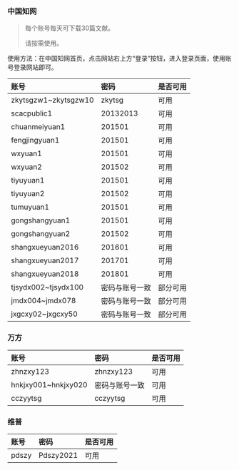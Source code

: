### 中国知网

> 每个账号每天可下载30篇文献。
> 
> 请按需使用。

使用方法：在中国知网首页，点击网站右上方“登录”按钮，进入登录页面，使用账号登录网站即可。


|   账号     |   密码      | 是否可用 |
|:---------|:---------|:---------|
| zkytsgzw1~zkytsgzw10   | zkytsg |可用|
| scacpublic1   | 20132013 |可用|
| chuanmeiyuan1 | 201501 |可用|
| fengjingyuan1 | 201501 | 可用|
| wxyuan1 | 201501 | 可用 |
| wxyuan2 | 201502 | 可用 |
| tiyuyuan1 | 201501 |可用  |
| tiyuyuan2 | 201502 | 可用 |
| tumuyuan1 | 201501 | 可用 |
| gongshangyuan1 | 201501 | 可用 |
| gongshangyuan2 | 201502 | 可用 |
| shangxueyuan2016 | 201601 | 可用 |
| shangxueyuan2017 | 201701 | 可用 |
| shangxueyuan2018 | 201801 | 可用 |
|tjsydx002~tjsydx100 | 密码与账号一致|部分可用 |
|jmdx004~jmdx078    | 密码与账号一致| 部分可用 |
|jxgcxy02~jxgcxy50 | 密码与账号一致 | 部分可用 |

### 万方

|   账号     |   密码      | 是否可用 |
|:---------|:---------|:---------|
| zhnzxy123 | zhnzxy123 |可用|
| hnkjxy001~hnkjxy020 | 密码与账号一致 | 可用 |
| cczyytsg | cczyytsg | 可用 |

### 维普

|   账号     |   密码      | 是否可用 |
|:---------|:---------|:---------|
| pdszy | Pdszy2021 |可用|